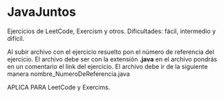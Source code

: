 # JavaJuntos
Ejercicios de LeetCode, Exercism y otros.
Dificultades: fácil, intermedio y difícil.

Al subir archivo con el ejercicio resuelto pon el número de referencia del ejercicio. El archivo debe ser con la extensión **.java** en el archivo pondrás en un comentario el link del ejercicio. El archivo debe
ir de la siguiente manera 
nombre_NumeroDeReferencia.java

APLICA PARA LeetCode y Exercims.
